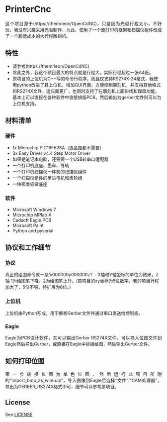 # PrinterCnc
<div align="justify">这个项目源于(https://themrleon/OpenCdNC)，只是因为光驱行程太小，不好玩，我没有兴趣采用光驱制作，为此，使用了一个废打印机框架和扫描仪组件改成了一个超低成本的大行程雕刻机。</div>

## 特性
* 请参考(https://themrleon/OpenCdNC)
* 除此之外，我这个项目最大的特点就是行程大，实际行程超过一张A4纸。
* 原项目的上位机为C++写的命令行程序，而且仅支持RS274X-24格式，我使用python改进了其上位机，增加GUI界面，方便控制雕刻机，并支持其他格式的RS274X文件，适应面更广，也同时支持了在雕刻机上画斜线和焊盘功能，基本上可以直接在各种软件中直接排版PCB，然后输出为gerber文件则可以为上位机支持。

## 材料清单
### 硬件
* 1x Microchip PIC16F628A（连晶振都不需要）
* 3x Easy Driver v4.4 Step Motor Driver
* 如果是笔记本电脑，还需要一个USB转串口适配器
* 一个打印机底座、墨车、导轨
* 一个打印机扫描仪一体机的扫描仪组件
* 一个扫描仪组件的步进电机和齿轮组
* 一块密度板做底座

### 软件
* Microsoft Windows 7
* Microchip MPlab X
* Cadsoft Eagle PCB
* Microsoft Paint
* Python and pyserial

## 协议和工作细节
### 协议
真正的绘图命令就一条‘x000000y000000z1` - X轴和Y轴坐标的单位为微米，Z轴 1为绘图笔下降，2为绘图笔上升。(原项目的xy坐标为5位数字，我的项目行程加大了，5位不够，特扩展为6位。)

### 上位机
<div align="justify">上位机由Python写成，用于解析Gerber文件并通过串口发送给控制板。</div>

### Eagle
<div align="justify">Eagle为PCB设计软件，其可以输出Gerber RS274X文件，可以导入位图文件到Eagle然后导出Gerber，或直接在Eagle中排版绘图，然后输出Gerber文件。</div>

## 如何打印位图
<div align="justify">第一步转换位图为单色位图，然后运行此项目所附的“import_bmp_as_wire.ulp”，导入图像到Eagle后选择“文件”|“CAM处理器”，导出为GERBER_RS274X格式即可，细节可以参考原项目。</div>

## License
See [LICENSE](https://github.com/themrleon/OpenCdNC/blob/master/LICENSE)
